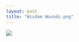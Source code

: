 ```yaml
---
layout: post
title: "Wisdom Wounds.png"
---
```

<img id="img" src=" {{ site.baseurl}}/images/25-08-17-20-Wisdom-Wounds.png"/>